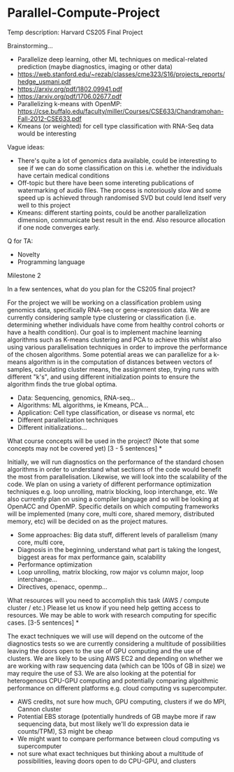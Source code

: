 # Parallel-Compute-Project
Temp description: Harvard CS205 Final Project

Brainstorming...
- Parallelize deep learning, other ML techniques on medical-related prediction (maybe diagnostics, imaging or other data)
-  https://web.stanford.edu/~rezab/classes/cme323/S16/projects_reports/hedge_usmani.pdf
-  https://arxiv.org/pdf/1802.09941.pdf
-  https://arxiv.org/pdf/1706.02677.pdf
- Parallelizing k-means with OpenMP: https://cse.buffalo.edu/faculty/miller/Courses/CSE633/Chandramohan-Fall-2012-CSE633.pdf
-   Kmeans (or weighted) for cell type classification with RNA-Seq data would be interesting

Vague ideas:
- There's quite a lot of genomics data available, could be interesting to see if we can do some classification on this i.e. whether the individuals have certain medical conditions
- Off-topic but there have been some intereting publications of watermarking of audio files. The process is notoriously slow and some speed up is achieved through randomised SVD but could lend itself very well to this project
- Kmeans: different starting points, could be another parallelization dimension, communicate best result in the end. Also resource allocation if one node converges early.


Q for TA: 
- Novelty
- Programming language


Milestone 2


In a few sentences, what do you plan for the CS205 final project?

For the project we will be working on a classification problem using genomics data, specifically RNA-seq or gene-expression data. We are currently considering sample type clustering or classification (i.e. determining whether individuals have come from healthy control cohorts or have a health condition). Our goal is to implement machine learning algorithms such as K-means clustering and PCA to achieve this whilst also using various parallelisation techniques in order to improve the performance of the chosen algorithms. Some potential areas we can parallelize for a k-means algorithm is in the computation of distances between vectors of samples, calculating cluster means, the assignment step, trying runs with different "k's", and using different initialization points to ensure the algorithm finds the true global optima.  

- Data: Sequencing, genomics, RNA-seq...
- Algorithms: ML algorithms, ie Kmeans, PCA...
- Application: Cell type classification, or disease vs normal, etc
- Different parallelization techniques
- Different initializations...

What course concepts will be used in the project? (Note that some concepts may not be covered yet) [3 - 5 sentences] *

Initially, we will run diagnostics on the performance of the standard chosen algorithms in order to understand what sections of the code would benefit the most from parallelisation. Likewise, we will look into the scalability of the code. We plan on using a variety of different performance optimization techniques e.g.  loop unrolling, matrix blocking, loop interchange, etc. We also currently plan on using a compiler language and so will be looking at OpenACC and OpenMP. Specific details on which computing frameworks will be implemented (many core, multi core, shared memory, distributed memory, etc) will be decided on as the project matures. 


- Some approaches: Big data stuff, different levels of parallelism (many core, multi core,
- Diagnosis in the beginning, understand what part is taking the longest, biggest areas for max performance gain, scalability
- Performance optimization
- Loop unrolling, matrix blocking, row major vs column major, loop interchange...
- Directives, openacc, openmp...

What resources will you need to accomplish this task (AWS / compute cluster / etc.) Please let us know if you need help getting access to resources. We may be able to work with research computing for specific cases. [3-5 sentences] *

The exact techniques we will use will depend on the outcome of the diagnostics tests so we are currently considering a multitude of possibilities leaving the doors open to the use of GPU computing and the use of clusters. We are likely to be using AWS EC2 and depending on whether we are working with raw sequencing data (which can be 100s of GB in size) we may require the use of S3. We are also looking at the potential for heterogenous CPU-GPU computing and potentially comparing algoithmic performance on different platforms e.g. cloud computing vs supercomputer. 

- AWS credits, not sure how much, GPU computing, clusters if we do MPI, Cannon cluster
- Potential EBS storage (potentially hundreds of GB maybe more if raw sequencing data, but most likely we'll do expression data ie counts/TPM), S3 might be cheap
- We might want to compare performance between cloud computing vs supercomputer
- not sure what exact techniques but thinking about a multitude of possibilities, leaving doors open to do CPU-GPU, and clusters
